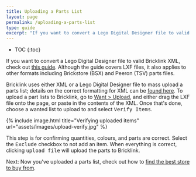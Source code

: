 ```yaml
---
title: Uploading a Parts List
layout: page
permalink: /uploading-a-parts-list
type: guide
excerpt: "If you want to convert a Lego Digital Designer file to valid Bricklink XML, check out this guide."
---
```


* TOC
{:toc}

<div class="alert alert-warning">
If you want to convert a Lego Digital Designer file to valid Bricklink XML, check out <a class="alert-link" href="http://studs.me/convert-lxf-to-bricklink-xml">this guide</a>. Although the guide covers LXF files, it also applies to other formats including Brickstore (BSX) and Peeron (TSV) parts files.
</div>

Bricklink uses either XML or a Lego Digital Designer file to mass upload a parts list; details on the correct formatting for XML can be [found here](http://www.bricklink.com/help.asp?helpID=207). To upload a part lists to Bricklink, go to [Want > Upload](https://www.bricklink.com/v2/wanted/upload.page), and either drag the LXF file onto the page, or paste in the contents of the XML. Once that's done, choose a wanted list to upload to and select <kbd>Verify Items</kbd>.

{% include image.html
    title="Verifying uploaded items"
    url="assets/images/upload-verify.jpg"
%}

This step is for confirming quantities, colours, and parts are correct. Select the <kbd>Exclude</kbd> checkbox to not add an item. When everything is correct, clicking <kbd>upload file</kbd> will upload the parts to Bricklink.

<span class="label label-next">Next:</span> Now you've uploaded a parts list, check out how to [find the best store to buy from](/finding-the-best-store-to-buy-from).
